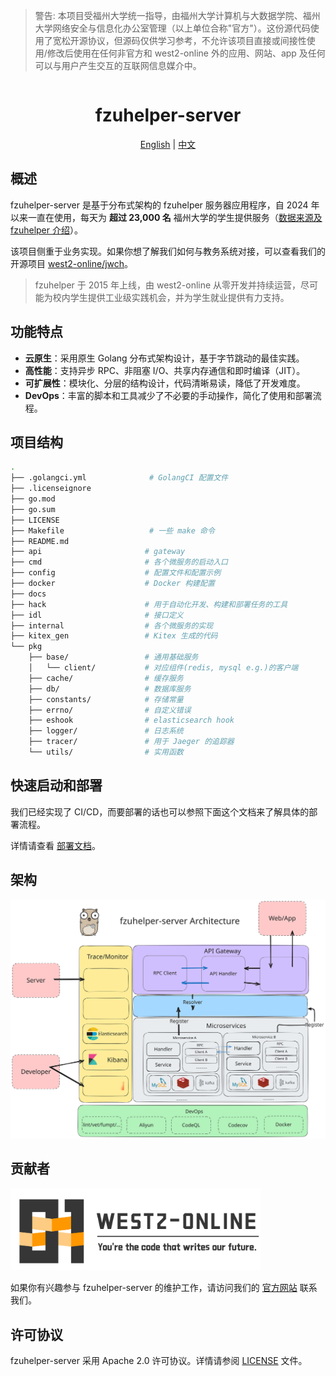 > 警告: 本项目受福州大学统一指导，由福州大学计算机与大数据学院、福州大学网络安全与信息化办公室管理（以上单位合称"官方"）。这份源代码使用了宽松开源协议，但源码仅供学习参考，不允许该项目直接或间接性使用/修改后使用在任何非官方和 west2-online 外的应用、网站、app 及任何可以与用户产生交互的互联网信息媒介中。

<div align="center">
  <h1 style="display: inline-block; vertical-align: middle;">fzuhelper-server</h1>
</div>

<div align="center">
  <a href="/README.md">English</a> | <a href="#overview">中文</a>
</div>

## <a id="overview"></a>概述

fzuhelper-server 是基于分布式架构的 fzuhelper 服务器应用程序，自 2024 年以来一直在使用，每天为 **超过 23,000 名** 福州大学的学生提供服务（[数据来源及 fzuhelper 介绍](https://west2-online.feishu.cn/wiki/RG3UwWGqPig8lHk0mYsccKWRnrd)）。

该项目侧重于业务实现。如果你想了解我们如何与教务系统对接，可以查看我们的开源项目 [west2-online/jwch](https://github.com/west2-online/jwch)。

> fzuhelper 于 2015 年上线，由 west2-online 从零开发并持续运营，尽可能为校内学生提供工业级实践机会，并为学生就业提供有力支持。

## 功能特点

- **云原生**：采用原生 Golang 分布式架构设计，基于字节跳动的最佳实践。
- **高性能**：支持异步 RPC、非阻塞 I/O、共享内存通信和即时编译（JIT）。
- **可扩展性**：模块化、分层的结构设计，代码清晰易读，降低了开发难度。
- **DevOps**：丰富的脚本和工具减少了不必要的手动操作，简化了使用和部署流程。

## 项目结构

```bash
.
├── .golangci.yml              # GolangCI 配置文件
├── .licenseignore
├── go.mod
├── go.sum
├── LICENSE
├── Makefile                   # 一些 make 命令
├── README.md
├── api                       # gateway
├── cmd                       # 各个微服务的启动入口
├── config                    # 配置文件和配置示例
├── docker                    # Docker 构建配置
├── docs
├── hack                      # 用于自动化开发、构建和部署任务的工具
├── idl                       # 接口定义
├── internal                  # 各个微服务的实现
├── kitex_gen                 # Kitex 生成的代码
└── pkg
    ├── base/                 # 通用基础服务
    │   └── client/           # 对应组件(redis, mysql e.g.)的客户端
    ├── cache/                # 缓存服务
    ├── db/                   # 数据库服务
    ├── constants/            # 存储常量
    ├── errno/                # 自定义错误
    ├── eshook                # elasticsearch hook
    ├── logger/               # 日志系统
    ├── tracer/               # 用于 Jaeger 的追踪器
    └── utils/                # 实用函数
```

## 快速启动和部署

我们已经实现了 CI/CD，而要部署的话也可以参照下面这个文档来了解具体的部署流程。

详情请查看 [部署文档](deploy.md)。

## 架构

![](./img/architecture.svg)

## 贡献者

<img src="./img/logo(en).svg" width="400">

如果你有兴趣参与 fzuhelper-server 的维护工作，请访问我们的 [官方网站](https://site.west2.online) 联系我们。

## 许可协议

fzuhelper-server 采用 Apache 2.0 许可协议。详情请参阅 [LICENSE](/LICENSE) 文件。
